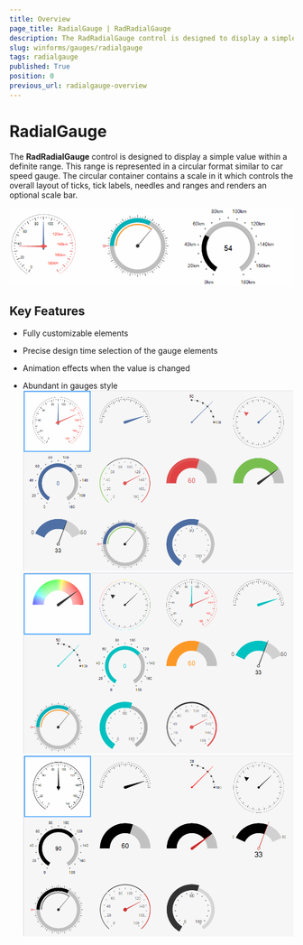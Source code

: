 ```yaml
---
title: Overview
page_title: RadialGauge | RadRadialGauge
description: The RadRadialGauge control is designed to display a simple value within a definite range. 
slug: winforms/gauges/radialgauge
tags: radialgauge
published: True
position: 0
previous_url: radialgauge-overview
---
```


# RadialGauge

The __RadRadialGauge__ control is designed to display a simple value within a definite range. This range is represented in a circular format similar to car speed gauge. The circular container contains a scale in it which controls the overall layout of ticks, tick labels, needles and ranges and renders an optional scale bar.

![radialgauge-overview 001](images/radialgauge-overview001.gif)

## Key Features

* Fully customizable elements

* Precise design time selection of the gauge elements

* Animation effects when the value is changed

* Abundant in gauges style![radialgauge-overview 002](images/radialgauge-overview002.png)![radialgauge-overview 003](images/radialgauge-overview003.png)![radialgauge-overview 004](images/radialgauge-overview004.png)

